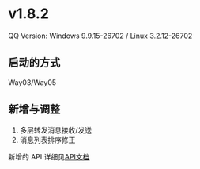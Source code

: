 # v1.8.2

QQ Version: Windows 9.9.15-26702 / Linux 3.2.12-26702

## 启动的方式
Way03/Way05

## 新增与调整
1. 多层转发消息接收/发送
2. 消息列表排序修正


新增的 API 详细见[API文档](https://napneko.github.io/zh-CN/develop/extends_api)
